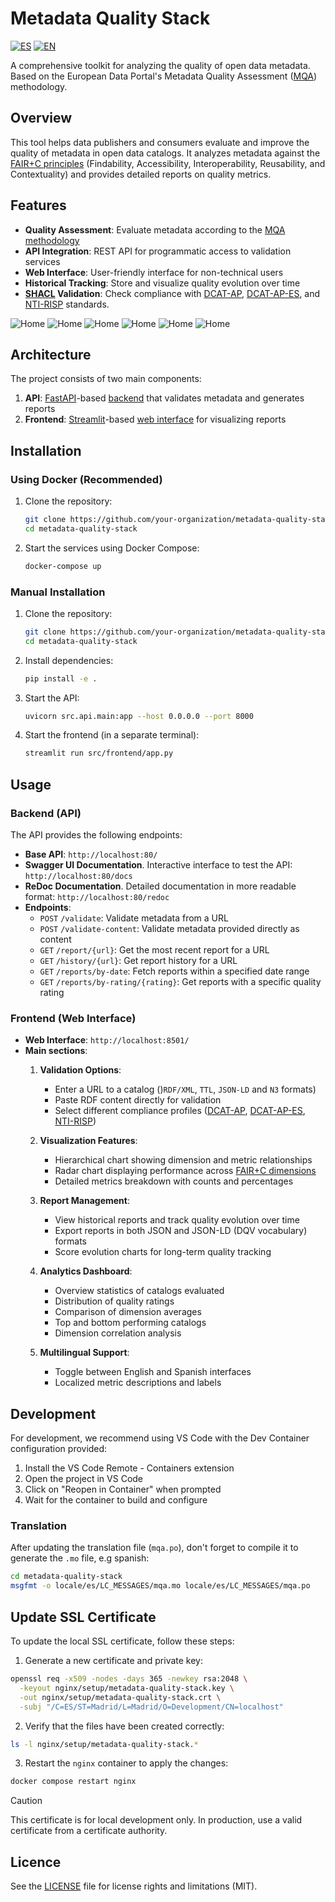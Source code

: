 # Metadata Quality Stack
[![ES](https://img.shields.io/badge/lang-ES-yellow.svg)](README.es.md) [![EN](https://img.shields.io/badge/lang-EN-blue.svg)](README.md)

A comprehensive toolkit for analyzing the quality of open data metadata. Based on the European Data Portal's Metadata Quality Assessment ([MQA](https://data.europa.eu/mqa/methodology?locale=en)) methodology.

## Overview

This tool helps data publishers and consumers evaluate and improve the quality of metadata in open data catalogs. It analyzes metadata against the [FAIR+C principles](https://www.ccsd.cnrs.fr/en/fair-guidelines/) (Findability, Accessibility, Interoperability, Reusability, and Contextuality) and provides detailed reports on quality metrics.

## Features

- **Quality Assessment**: Evaluate metadata according to the [MQA methodology](https://data.europa.eu/mqa/methodology?locale=en)
- **API Integration**: REST API for programmatic access to validation services
- **Web Interface**: User-friendly interface for non-technical users
- **Historical Tracking**: Store and visualize quality evolution over time
- **[SHACL](https://www.w3.org/TR/shacl/) Validation**: Check compliance with [DCAT-AP](https://semiceu.github.io/DCAT-AP/releases/3.0.0/), [DCAT-AP-ES](https://github.com/datosgobes/DCAT-AP-ES), and [NTI-RISP](https://github.com/datosgobes/NTI-RISP) standards.

![Home](/docs/img/app_1.png)
![Home](/docs/img/app_2.png)
![Home](/docs/img/app_3.png)
![Home](/docs/img/app_4.png)
![Home](/docs/img/app_5.png)
![Home](/docs/img/openapi.png)

## Architecture

The project consists of two main components:

1. **API**: [FastAPI](https://fastapi.tiangolo.com/)-based [backend](#backend-api) that validates metadata and generates reports
2. **Frontend**: [Streamlit](https://streamlit.io/)-based [web interface](#frontend-web-interface) for visualizing reports

## Installation

### Using Docker (Recommended)

1. Clone the repository:
   ```bash
   git clone https://github.com/your-organization/metadata-quality-stack.git
   cd metadata-quality-stack
   ```

2. Start the services using Docker Compose:
   ```bash
   docker-compose up
   ```

### Manual Installation

1. Clone the repository:
   ```bash
   git clone https://github.com/your-organization/metadata-quality-stack.git
   cd metadata-quality-stack
   ```

2. Install dependencies:
   ```bash
   pip install -e .
   ```

3. Start the API:
   ```bash
   uvicorn src.api.main:app --host 0.0.0.0 --port 8000
   ```

4. Start the frontend (in a separate terminal):
   ```bash
   streamlit run src/frontend/app.py
   ```

## Usage

### Backend (API)
The API provides the following endpoints:

- **Base API**: `http://localhost:80/`
- **Swagger UI Documentation**. Interactive interface to test the API: `http://localhost:80/docs`
- **ReDoc Documentation**. Detailed documentation in more readable format: `http://localhost:80/redoc`
- **Endpoints**:
  - `POST` `/validate`: Validate metadata from a URL
  - `POST` `/validate-content`: Validate metadata provided directly as content
  - `GET` `/report/{url}`: Get the most recent report for a URL
  - `GET` `/history/{url}`: Get report history for a URL
  - `GET` `/reports/by-date`: Fetch reports within a specified date range
  - `GET` `/reports/by-rating/{rating}`: Get reports with a specific quality rating

### Frontend (Web Interface)

- **Web Interface**: `http://localhost:8501/`
- **Main sections**:
  1. **Validation Options**:
     - Enter a URL to a catalog ()`RDF/XML`, `TTL`, `JSON-LD` and `N3` formats)
     - Paste RDF content directly for validation
     - Select different compliance profiles ([DCAT-AP](https://interoperable-europe.ec.europa.eu/collection/semic-support-centre/dcat-ap), [DCAT-AP-ES](https://github.com/datosgobes/DCAT-AP-ES), [NTI-RISP](https://github.com/datosgobes/NTI-RISP))

  2. **Visualization Features**:
     - Hierarchical chart showing dimension and metric relationships
     - Radar chart displaying performance across [FAIR+C dimensions](https://data.europa.eu/mqa/methodology?locale=en)
     - Detailed metrics breakdown with counts and percentages

  3. **Report Management**:
     - View historical reports and track quality evolution over time
     - Export reports in both JSON and JSON-LD (DQV vocabulary) formats
     - Score evolution charts for long-term quality tracking

  4. **Analytics Dashboard**:
     - Overview statistics of catalogs evaluated
     - Distribution of quality ratings
     - Comparison of dimension averages
     - Top and bottom performing catalogs
     - Dimension correlation analysis

  5. **Multilingual Support**:
     - Toggle between English and Spanish interfaces
     - Localized metric descriptions and labels

## Development

For development, we recommend using VS Code with the Dev Container configuration provided:

1. Install the VS Code Remote - Containers extension
2. Open the project in VS Code
3. Click on "Reopen in Container" when prompted
4. Wait for the container to build and configure

### Translation
After updating the translation file (`mqa.po`), don't forget to compile it to generate the `.mo` file, e.g spanish:

```sh
cd metadata-quality-stack
msgfmt -o locale/es/LC_MESSAGES/mqa.mo locale/es/LC_MESSAGES/mqa.po
``` 

## Update SSL Certificate
To update the local SSL certificate, follow these steps:

1. Generate a new certificate and private key:
```sh
openssl req -x509 -nodes -days 365 -newkey rsa:2048 \
  -keyout nginx/setup/metadata-quality-stack.key \
  -out nginx/setup/metadata-quality-stack.crt \
  -subj "/C=ES/ST=Madrid/L=Madrid/O=Development/CN=localhost"
```

2. Verify that the files have been created correctly:
```sh
ls -l nginx/setup/metadata-quality-stack.*
```

3. Restart the `nginx` container to apply the changes:
```sh
docker compose restart nginx
```

> [!CAUTION]
> This certificate is for local development only. In production, use a valid certificate from a certificate authority.

## Licence

See the [LICENSE](/LICENSE) file for license rights and limitations (MIT).